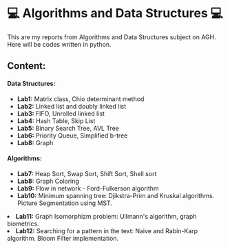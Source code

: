 # :computer: Algorithms and Data Structures :computer:
This are my reports from Algorithms and Data Structures subject on AGH. Here will be codes written in python.

## Content:
#### Data Structures:
<ul>
<li><strong>Lab1:</strong> Matrix class, Chio determinant method</li>
<li><strong>Lab2:</strong> Linked list and doubly linked list</li>
<li><strong>Lab3:</strong> FIFO, Unrolled linked list</li>
<li><strong>Lab4:</strong> Hash Table, Skip List</li>
<li><strong>Lab5:</strong> Binary Search Tree, AVL Tree</li>
<li><strong>Lab6:</strong> Priority Queue, Simplified b-tree</li>
<li><strong>Lab8:</strong> Graph </li>
</ul>

#### Algorithms: 
<ul>
<li><strong>Lab7:</strong> Heap Sort, Swap Sort, Shift Sort, Shell sort</li>
<li><strong>Lab8:</strong> Graph Coloring</li>
<li><strong>Lab9:</strong> Flow in network - Ford-Fulkerson algorithm</li>
<li><strong>Lab10:</strong> Minimum spanning tree: Djikstra-Prim and Kruskal algorithms. Picture Segmentation using MST.</li>
</ul>
<li><strong>Lab11:</strong> Graph Isomorphizm problem: Ullmann's algorithm, graph biometrics.</li>
<li><strong>Lab12:</strong> Searching for a pattern in the text: Naive and Rabin-Karp algorithm. Bloom Filter implementation.</li>
</ul>
